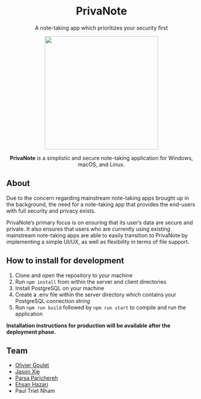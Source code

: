 <div align="center">
  <h1>PrivaNote</h1>
  <p>A note-taking app which prioritizes your security first</p>
  <img src="https://i.imgur.com/x9vwemE.png" width="300"/>
  <p><b>PrivaNote</b> is a simplistic and secure note-taking application for Windows, macOS, and Linux.</p>
</div>

## About
Due to the concern regarding mainstream note-taking apps brought up in the background, the need for a note-taking app that provides the end-users with full security and privacy exists. 

PrivaNote’s primary focus is on ensuring that its user’s data are secure and private. It also ensures that users who are currently using existing mainstream note-taking apps are able to easily transition to PrivaNote by implementing a simple UI/UX, as well as flexibility in terms of file support. 

## How to install for development
1. Clone and open the repository to your machine
2. Run `npm install` from within the server and client directories
3. Install PostgreSQL on your machine
4. Create a .env file within the server directory which contains your PostgreSQL connection string
5. Run `npm run build` followed by `npm run start` to compile and run the application

**Installation instructions for production will be available after the deployment phase.**

## Team
* [Olivier Goulet](https://github.com/oliviergoulet5)
* [Jason Xie](https://github.com/thejasonxie)
* [Parsa Parichereh](https://github.com/parsa111)
* [Ehsan Hazari](https://github.com/EHSANHAZARI)
* Paul Triet Nham

